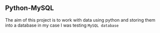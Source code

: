 __Python-MySQL__
----------------------------------------------------------------------

The aim of this project is to work with data using python and storing them into a database in my case I was testing `MySQL database`
